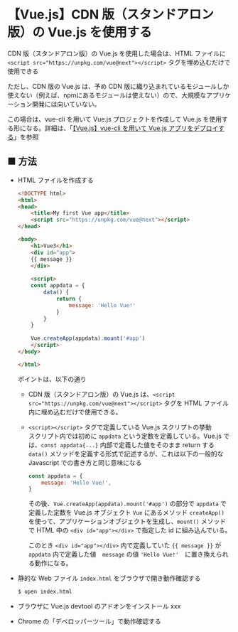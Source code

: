 # 【Vue.js】CDN 版（スタンドアロン版）の Vue.js を使用する

CDN 版（スタンドアロン版）の Vue.js を使用した場合は、HTML ファイルに `<script src="https://unpkg.com/vue@next"></script>` タグを埋め込むだけで使用できる

ただし、CDN 版の Vue.js は、予め CDN 版に織り込まれているモジュールしか使えない（例えば、npmにあるモジュールは使えない）ので、大規模なアプリケーション開発には向いていない。

この場合は、vue-cli を用いて Vue.js プロジェクトを作成して Vue.js を使用する形になる。詳細は、「[【Vue.js】vue-cli を用いて Vue.js アプリをデプロイする](https://github.com/Yagami360/MachineLearning_Tips/tree/master/front_end/web_app/8)」を参照

## ■ 方法
	
- HTML ファイルを作成する
	```html
	<!DOCTYPE html>
	<html>
	<head>
		<title>My first Vue app</title>
		<script src="https://unpkg.com/vue@next"></script>
	</head>

	<body>
		<h1>Vue3</h1>
		<div id="app">
		{{ message }}
		</div>
		
		<script>
		const appdata = {
			data() {
				return {
					message: 'Hello Vue!'
				}
			}
		}
		
		Vue.createApp(appdata).mount('#app')
		</script>
	</body>

	</html>
	```

	ポイントは、以下の通り

	- CDN 版（スタンドアロン版）の Vue.js は、`<script src="https://unpkg.com/vue@next"></script>` タグを HTML ファイル内に埋め込むだけで使用できる。

	- `<script></script>` タグで定義している Vue.js スクリプトの挙動<br>
		スクリプト内では初めに `appdata` という定数を定義している。Vue.js では、`const appdata{...}` 内部で定義した値をそのまま return する`data()` メソッドを定義する形式で記述するが、これは以下の一般的な Javascript での書き方と同じ意味になる
		```javascript
		const appdata = {
			message: 'Hello Vue!',
		}
		```

		その後、`Vue.createApp(appdata).mount('#app')` の部分で `appdata` で定義した定数を Vue.js オブジェクト `Vue` にあるメソッド `createApp()` を使って、アプリケーションオブジェクトを生成し、`mount()` メソッドで HTML 中の `<div id="app"></div>` で指定した id に組み込んでいる。

		このとき `<div id="app"></div>` 内で定義していた `{{ message }}` が `appdata` 内で定義した値　`message` の値 `'Hello Vue!'`　に置き換えられる動作になる。
 	
- 静的な Web ファイル `index.html` をブラウザで開き動作確認する
	```sh
	$ open index.html
	```

- ブラウザに Vue.js devtool のアドオンをインストール
	xxx

- Chrome の「デベロッパーツール」で動作確認する
